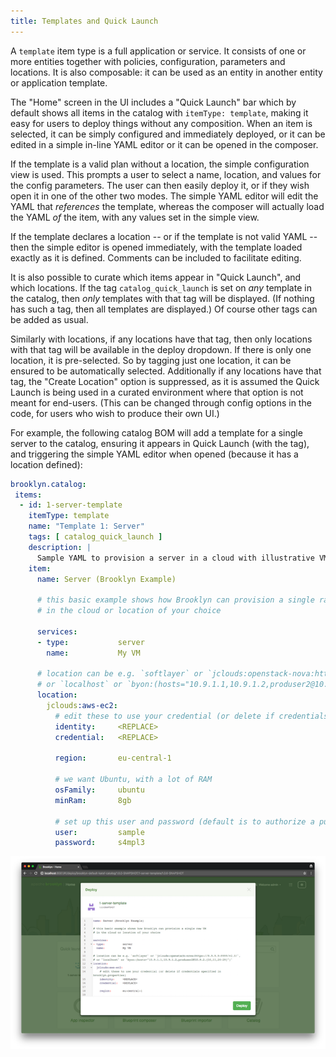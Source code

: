 ```yaml
---
title: Templates and Quick Launch
---
```


A `template` item type is a full application or service. It consists of one or more entities together with policies, configuration, parameters and locations.
It is also composable: it can be used as an entity in another entity or application template.

The "Home" screen in the UI includes a "Quick Launch" bar which by default shows all items in the catalog with `itemType: template`,
making it easy for users to deploy things without any composition.
When an item is selected, it can be simply configured and immediately deployed,
or it can be edited in a simple in-line YAML editor
or it can be opened in the composer.

If the template is a valid plan without a location, the simple configuration view is used.
This prompts a user to select a name, location, and values for the config parameters.
The user can then easily deploy it, or if they wish open it in one of the other two modes.
The simple YAML editor will edit the YAML that _references_ the template,
whereas the composer will actually load the YAML _of_ the item, with any values set in the simple view.

If the template declares a location -- or if the template is not valid YAML -- then the simple editor is opened immediately,
with the template loaded exactly as it is defined. Comments can be included to facilitate editing.

It is also possible to curate which items appear in "Quick Launch", and which locations.
If the tag `catalog_quick_launch` is set on _any_ template in the catalog,
then _only_ templates with that tag will be displayed.
(If nothing has such a tag, then all templates are displayed.)
Of course other tags can be added as usual.

Similarly with locations, if any locations have that tag, then only locations with that tag will be available in the deploy dropdown.
If there is only one location, it is pre-selected. So by tagging just one location, it can be ensured to be automatically selected.
Additionally if any locations have that tag, the "Create Location" option is suppressed,
as it is assumed the Quick Launch is being used in a curated environment where that option is not meant for end-users.
(This can be changed through config options in the code, for users who wish to produce their own UI.)

For example, the following catalog BOM will add a template for a single server to the catalog,
ensuring it appears in Quick Launch (with the tag),
and triggering the simple YAML editor when opened (because it has a location defined):

~~~ yaml
brooklyn.catalog:
 items:
  - id: 1-server-template
    itemType: template
    name: "Template 1: Server"
    tags: [ catalog_quick_launch ]
    description: |
      Sample YAML to provision a server in a cloud with illustrative VM properties
    item:
      name: Server (Brooklyn Example)

      # this basic example shows how Brooklyn can provision a single raw VM
      # in the cloud or location of your choice

      services:
      - type:           server
        name:           My VM

      # location can be e.g. `softlayer` or `jclouds:openstack-nova:https://9.9.9.9:9999/v2.0/`,
      # or `localhost` or `byon:(hosts="10.9.1.1,10.9.1.2,produser2@10.9.2.{10,11,20-29}")`
      location:
        jclouds:aws-ec2:
          # edit these to use your credential (or delete if credentials specified in brooklyn.properties)
          identity:     <REPLACE>
          credential:   <REPLACE>

          region:       eu-central-1

          # we want Ubuntu, with a lot of RAM
          osFamily:     ubuntu
          minRam:       8gb

          # set up this user and password (default is to authorize a public key)
          user:         sample
          password:     s4mpl3
~~~

[![Quick Launch Template Example](quick-launch-template-w700.png "Quick Launch Template Example")](quick-launch-template.png) 

